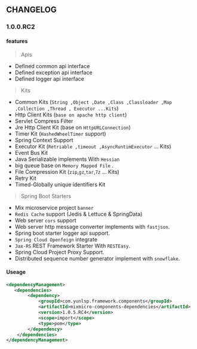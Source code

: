 ## CHANGELOG

### 1.0.0.RC2

#### features

> Apis

- Defined common api interface
- Defined exception api interface
- Defined logger api interface

> Kits

- Common Kits (`String ,Object ,Date ,Class ,Classloader ,Map ,Collection ,Thread , Executor ...Kits`)
- Http Client Kits (`base on apache http client`)
- Servlet Compress Filter
- Jre Http Client Kit (base on `HttpURLConnection`)
- Timer Kit (`HashedWheelTimer` support)
- Spring Context Support
- Executor Kit (`Retriable ,timeout ,AsyncRuntimExecutor` ... Kits)
- Event Bus Kit
- Java Serializable implements With `Hessian`
- big queue base on `Memory Mapped File` .
- File Compression Kit (`zip`,`gz`,`tar`,`7z` ... Kits)
- Retry Kit
- Timed-Globally unique identifiers Kit

> Spring Boot Starters

- Mix microservice project `banner`
- `Redis Cache` support (Jedis & Lettuce & SpringData)
- Web server `cors` support
- Web server http message converter implements with `fastjson`.
- Spring boot starter logger api support.
- `Spring Cloud Openfeign` integrate
- `Jax-RS` REST Framework Starter With `RESTEasy`.
- Spring Cloud Project Proxy Support.
- Distributed sequence number generator implement with `snowflake`.

#### Useage

```xml
<dependencyManagement>
   <dependencies>
        <dependency>
            <groupId>com.yunlsp.framework.components</groupId>
            <artifactId>mixmicro-components-dependencies</artifactId>
            <version>1.0.5.RC4</version>
            <scope>import</scope>
            <type>pom</type>
        </dependency>               
    </dependencies>
</dependencyManagement>

```